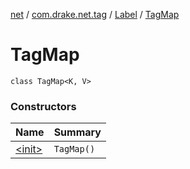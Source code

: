 [net](../../../index.md) / [com.drake.net.tag](../../index.md) / [Label](../index.md) / [TagMap](./index.md)

# TagMap

`class TagMap<K, V>`

### Constructors

| Name | Summary |
|---|---|
| [&lt;init&gt;](-init-.md) | `TagMap()` |

